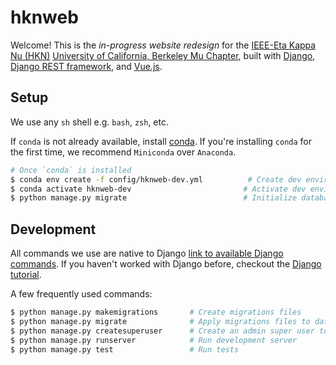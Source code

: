 hknweb
======

Welcome! This is the *in-progress website redesign* for the [IEEE-Eta Kappa Nu (HKN)](https://hkn.ieee.org/) [University of California, Berkeley Mu Chapter](https://dev-hkn.eecs.berkeley.edu/), built with [Django](https://www.djangoproject.com/), [Django REST framework](https://www.django-rest-framework.org/), and [Vue.js](https://vuejs.org/).

## Setup
We use any `sh` shell e.g. `bash`, `zsh`, etc.

If `conda` is not already available, install [conda](https://docs.conda.io/projects/conda/en/stable/user-guide/install/index.html). If you're installing `conda` for the first time, we recommend `Miniconda` over `Anaconda`. 

```sh
# Once `conda` is installed
$ conda env create -f config/hknweb-dev.yml          # Create dev environment
$ conda activate hknweb-dev                         # Activate dev environment
$ python manage.py migrate                          # Initialize database
```

## Development
All commands we use are native to Django [link to available Django commands](https://docs.djangoproject.com/en/4.1/django-admin/#available-commands). If you haven't worked with Django before, checkout the [Django tutorial](https://docs.djangoproject.com/en/4.1/intro/).

A few frequently used commands:
```sh
$ python manage.py makemigrations       # Create migrations files
$ python manage.py migrate              # Apply migrations files to database
$ python manage.py createsuperuser      # Create an admin super user to login as 
$ python manage.py runserver            # Run development server
$ python manage.py test                 # Run tests
```
